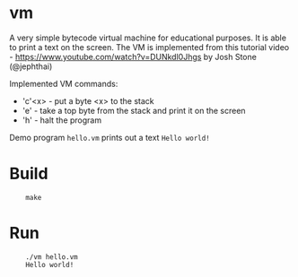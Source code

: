# vm

A very simple bytecode virtual machine for educational purposes. It is able to print a text on the screen.
The VM is implemented from this tutorial video - https://www.youtube.com/watch?v=DUNkdl0Jhgs by Josh Stone (@jephthai)

Implemented VM commands:
* 'c'&lt;x&gt; - put a byte &lt;x&gt; to the stack
* 'e' - take a top byte from the stack and print it on the screen
* 'h' - halt the program

Demo program `hello.vm` prints out a text `Hello world!`

Build
=====
```
    make
```    

Run
===
```
    ./vm hello.vm
    Hello world!
```
